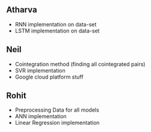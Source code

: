 ## Atharva

- RNN implementation on data-set
- LSTM implementation on data-set

## Neil

- Cointegration method (finding all cointegrated pairs)
- SVR implementation
- Google cloud platform stuff

## Rohit
- Preprocessing Data for all models
- ANN implementation
- Linear Regression implementation

